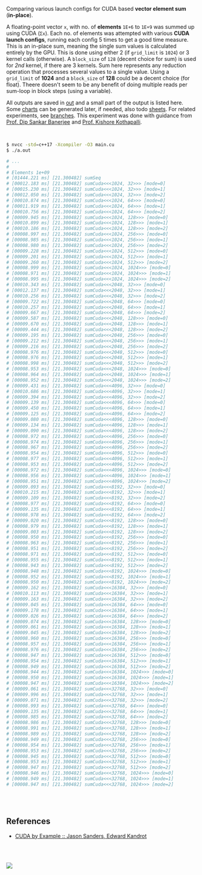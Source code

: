 Comparing various launch configs for CUDA based **vector element sum**
(**in-place**).

A floating-point vector `x`, with no. of **elements** `1E+6` to `1E+9` was
summed up using CUDA (`Σx`). Each no. of elements was attempted with
various **CUDA launch configs**, running each config 5 times to get a good
time measure. This is an in-place sum, meaning the single sum values is
calculated entirely by the GPU. This is done using either 2 (if `grid_limit`
is `1024`) or 3 kernel calls (otherwise). A `block_size` of `128`
(decent choice for sum) is used for *2nd* kernel, if there are 3 kernels.
Sum here represents any reduction operation that processes several values
to a single value. Using a `grid_limit` of **1024** and a `block_size` of
**128** could be a decent choice (for float). Theere doesn't seem to be
any benefit of doing multiple reads per sum-loop in block steps (using a
variable).

All outputs are saved in [out](out/) and a small part of the output is listed
here. Some [charts] can be generated later, if needed, also todo [sheets]. For
related experiments, see [branches]. This experiment was done with guidance
from [Prof. Dip Sankar Banerjee] and [Prof. Kishore Kothapalli].

<br>

```bash
$ nvcc -std=c++17 -Xcompiler -O3 main.cu
$ ./a.out

# ...
#
# Elements 1e+09
# [01444.221 ms] [21.300482] sumSeq
# [00012.183 ms] [21.300482] sumCuda<<<1024, 32>>> [mode=0]
# [00015.230 ms] [21.300482] sumCuda<<<1024, 32>>> [mode=1]
# [00012.050 ms] [21.300482] sumCuda<<<1024, 32>>> [mode=2]
# [00010.874 ms] [21.300482] sumCuda<<<1024, 64>>> [mode=0]
# [00011.919 ms] [21.300482] sumCuda<<<1024, 64>>> [mode=1]
# [00010.756 ms] [21.300482] sumCuda<<<1024, 64>>> [mode=2]
# [00009.945 ms] [21.300482] sumCuda<<<1024, 128>>> [mode=0]
# [00010.899 ms] [21.300482] sumCuda<<<1024, 128>>> [mode=1]
# [00010.186 ms] [21.300482] sumCuda<<<1024, 128>>> [mode=2]
# [00008.997 ms] [21.300482] sumCuda<<<1024, 256>>> [mode=0]
# [00008.985 ms] [21.300482] sumCuda<<<1024, 256>>> [mode=1]
# [00008.980 ms] [21.300482] sumCuda<<<1024, 256>>> [mode=2]
# [00009.228 ms] [21.300482] sumCuda<<<1024, 512>>> [mode=0]
# [00009.201 ms] [21.300482] sumCuda<<<1024, 512>>> [mode=1]
# [00009.260 ms] [21.300482] sumCuda<<<1024, 512>>> [mode=2]
# [00008.999 ms] [21.300482] sumCuda<<<1024, 1024>>> [mode=0]
# [00008.971 ms] [21.300482] sumCuda<<<1024, 1024>>> [mode=1]
# [00008.995 ms] [21.300482] sumCuda<<<1024, 1024>>> [mode=2]
# [00010.343 ms] [21.300482] sumCuda<<<2048, 32>>> [mode=0]
# [00012.137 ms] [21.300482] sumCuda<<<2048, 32>>> [mode=1]
# [00010.256 ms] [21.300482] sumCuda<<<2048, 32>>> [mode=2]
# [00009.722 ms] [21.300482] sumCuda<<<2048, 64>>> [mode=0]
# [00010.257 ms] [21.300482] sumCuda<<<2048, 64>>> [mode=1]
# [00009.667 ms] [21.300482] sumCuda<<<2048, 64>>> [mode=2]
# [00009.587 ms] [21.300482] sumCuda<<<2048, 128>>> [mode=0]
# [00009.670 ms] [21.300482] sumCuda<<<2048, 128>>> [mode=1]
# [00009.444 ms] [21.300482] sumCuda<<<2048, 128>>> [mode=2]
# [00009.195 ms] [21.300482] sumCuda<<<2048, 256>>> [mode=0]
# [00009.212 ms] [21.300482] sumCuda<<<2048, 256>>> [mode=1]
# [00009.216 ms] [21.300482] sumCuda<<<2048, 256>>> [mode=2]
# [00008.976 ms] [21.300482] sumCuda<<<2048, 512>>> [mode=0]
# [00008.976 ms] [21.300482] sumCuda<<<2048, 512>>> [mode=1]
# [00008.998 ms] [21.300482] sumCuda<<<2048, 512>>> [mode=2]
# [00008.953 ms] [21.300482] sumCuda<<<2048, 1024>>> [mode=0]
# [00008.964 ms] [21.300482] sumCuda<<<2048, 1024>>> [mode=1]
# [00008.952 ms] [21.300482] sumCuda<<<2048, 1024>>> [mode=2]
# [00009.431 ms] [21.300482] sumCuda<<<4096, 32>>> [mode=0]
# [00010.686 ms] [21.300482] sumCuda<<<4096, 32>>> [mode=1]
# [00009.394 ms] [21.300482] sumCuda<<<4096, 32>>> [mode=2]
# [00009.139 ms] [21.300482] sumCuda<<<4096, 64>>> [mode=0]
# [00009.450 ms] [21.300482] sumCuda<<<4096, 64>>> [mode=1]
# [00009.125 ms] [21.300482] sumCuda<<<4096, 64>>> [mode=2]
# [00009.080 ms] [21.300482] sumCuda<<<4096, 128>>> [mode=0]
# [00009.134 ms] [21.300482] sumCuda<<<4096, 128>>> [mode=1]
# [00009.090 ms] [21.300482] sumCuda<<<4096, 128>>> [mode=2]
# [00008.972 ms] [21.300482] sumCuda<<<4096, 256>>> [mode=0]
# [00008.974 ms] [21.300482] sumCuda<<<4096, 256>>> [mode=1]
# [00008.967 ms] [21.300482] sumCuda<<<4096, 256>>> [mode=2]
# [00008.954 ms] [21.300482] sumCuda<<<4096, 512>>> [mode=0]
# [00008.977 ms] [21.300482] sumCuda<<<4096, 512>>> [mode=1]
# [00008.953 ms] [21.300482] sumCuda<<<4096, 512>>> [mode=2]
# [00008.972 ms] [21.300482] sumCuda<<<4096, 1024>>> [mode=0]
# [00008.956 ms] [21.300482] sumCuda<<<4096, 1024>>> [mode=1]
# [00008.951 ms] [21.300482] sumCuda<<<4096, 1024>>> [mode=2]
# [00009.093 ms] [21.300482] sumCuda<<<8192, 32>>> [mode=0]
# [00010.215 ms] [21.300482] sumCuda<<<8192, 32>>> [mode=1]
# [00009.109 ms] [21.300482] sumCuda<<<8192, 32>>> [mode=2]
# [00008.977 ms] [21.300482] sumCuda<<<8192, 64>>> [mode=0]
# [00009.135 ms] [21.300482] sumCuda<<<8192, 64>>> [mode=1]
# [00008.978 ms] [21.300482] sumCuda<<<8192, 64>>> [mode=2]
# [00009.020 ms] [21.300482] sumCuda<<<8192, 128>>> [mode=0]
# [00008.979 ms] [21.300482] sumCuda<<<8192, 128>>> [mode=1]
# [00009.003 ms] [21.300482] sumCuda<<<8192, 128>>> [mode=2]
# [00008.950 ms] [21.300482] sumCuda<<<8192, 256>>> [mode=0]
# [00008.963 ms] [21.300482] sumCuda<<<8192, 256>>> [mode=1]
# [00008.951 ms] [21.300482] sumCuda<<<8192, 256>>> [mode=2]
# [00008.971 ms] [21.300482] sumCuda<<<8192, 512>>> [mode=0]
# [00008.955 ms] [21.300482] sumCuda<<<8192, 512>>> [mode=1]
# [00008.943 ms] [21.300482] sumCuda<<<8192, 512>>> [mode=2]
# [00008.948 ms] [21.300482] sumCuda<<<8192, 1024>>> [mode=0]
# [00008.952 ms] [21.300482] sumCuda<<<8192, 1024>>> [mode=1]
# [00008.950 ms] [21.300482] sumCuda<<<8192, 1024>>> [mode=2]
# [00009.162 ms] [21.300482] sumCuda<<<16384, 32>>> [mode=0]
# [00010.113 ms] [21.300482] sumCuda<<<16384, 32>>> [mode=1]
# [00009.163 ms] [21.300482] sumCuda<<<16384, 32>>> [mode=2]
# [00009.045 ms] [21.300482] sumCuda<<<16384, 64>>> [mode=0]
# [00009.178 ms] [21.300482] sumCuda<<<16384, 64>>> [mode=1]
# [00009.026 ms] [21.300482] sumCuda<<<16384, 64>>> [mode=2]
# [00009.074 ms] [21.300482] sumCuda<<<16384, 128>>> [mode=0]
# [00009.061 ms] [21.300482] sumCuda<<<16384, 128>>> [mode=1]
# [00009.045 ms] [21.300482] sumCuda<<<16384, 128>>> [mode=2]
# [00008.960 ms] [21.300482] sumCuda<<<16384, 256>>> [mode=0]
# [00008.957 ms] [21.300482] sumCuda<<<16384, 256>>> [mode=1]
# [00008.976 ms] [21.300482] sumCuda<<<16384, 256>>> [mode=2]
# [00008.947 ms] [21.300482] sumCuda<<<16384, 512>>> [mode=0]
# [00008.954 ms] [21.300482] sumCuda<<<16384, 512>>> [mode=1]
# [00008.949 ms] [21.300482] sumCuda<<<16384, 512>>> [mode=2]
# [00008.944 ms] [21.300482] sumCuda<<<16384, 1024>>> [mode=0]
# [00008.950 ms] [21.300482] sumCuda<<<16384, 1024>>> [mode=1]
# [00008.947 ms] [21.300482] sumCuda<<<16384, 1024>>> [mode=2]
# [00009.061 ms] [21.300482] sumCuda<<<32768, 32>>> [mode=0]
# [00009.996 ms] [21.300482] sumCuda<<<32768, 32>>> [mode=1]
# [00009.071 ms] [21.300482] sumCuda<<<32768, 32>>> [mode=2]
# [00008.993 ms] [21.300482] sumCuda<<<32768, 64>>> [mode=0]
# [00009.135 ms] [21.300482] sumCuda<<<32768, 64>>> [mode=1]
# [00008.985 ms] [21.300482] sumCuda<<<32768, 64>>> [mode=2]
# [00008.986 ms] [21.300482] sumCuda<<<32768, 128>>> [mode=0]
# [00008.991 ms] [21.300482] sumCuda<<<32768, 128>>> [mode=1]
# [00008.989 ms] [21.300482] sumCuda<<<32768, 128>>> [mode=2]
# [00008.949 ms] [21.300482] sumCuda<<<32768, 256>>> [mode=0]
# [00008.954 ms] [21.300482] sumCuda<<<32768, 256>>> [mode=1]
# [00008.953 ms] [21.300482] sumCuda<<<32768, 256>>> [mode=2]
# [00008.945 ms] [21.300482] sumCuda<<<32768, 512>>> [mode=0]
# [00008.953 ms] [21.300482] sumCuda<<<32768, 512>>> [mode=1]
# [00008.947 ms] [21.300482] sumCuda<<<32768, 512>>> [mode=2]
# [00008.946 ms] [21.300482] sumCuda<<<32768, 1024>>> [mode=0]
# [00008.949 ms] [21.300482] sumCuda<<<32768, 1024>>> [mode=1]
# [00008.947 ms] [21.300482] sumCuda<<<32768, 1024>>> [mode=2]
```

<br>
<br>


## References

- [CUDA by Example :: Jason Sanders, Edward Kandrot](https://www.slideshare.net/SubhajitSahu/cuda-by-example-notes)

<br>
<br>

[![](https://i.imgur.com/SrEEKD5.png)](https://www.youtube.com/watch?v=vTdodyhhjww)

[Prof. Dip Sankar Banerjee]: https://sites.google.com/site/dipsankarban/
[Prof. Kishore Kothapalli]: https://cstar.iiit.ac.in/~kkishore/
[branches]: https://github.com/puzzlef/sum-cuda-inplace-adjust-launch/branches
[charts]: https://wolfram77.github.io
[sheets]: https://wolfram77.github.io
